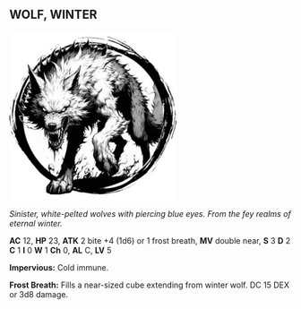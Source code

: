 ## WOLF, WINTER

![](images/wolf-winter.webp)

_Sinister, white-pelted wolves with piercing blue eyes. From the fey realms of eternal winter._

**AC** 12, **HP** 23, **ATK** 2 bite +4 (1d6) or 1 frost breath, **MV** double near, **S** 3 **D** 2 **C** 1 **I** 0 **W** 1 **Ch** 0, **AL** C, **LV** 5

**Impervious:** Cold immune.

**Frost Breath:** Fills a near-sized cube extending from winter wolf. DC 15 DEX or 3d8 damage.

